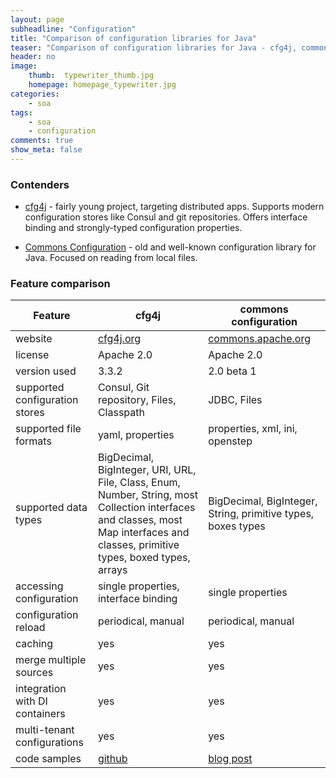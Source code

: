 ```yaml
---
layout: page
subheadline: "Configuration"
title: "Comparison of configuration libraries for Java"
teaser: "Comparison of configuration libraries for Java - cfg4j, commons configuration and others."
header: no
image:
    thumb:  typewriter_thumb.jpg
    homepage: homepage_typewriter.jpg
categories:
    - soa
tags:
    - soa
    - configuration
comments: true
show_meta: false
---
```


### Contenders
* [cfg4j](http://www.cfg4j.org) - fairly young project, targeting distributed apps. Supports modern configuration stores like Consul
and git repositories. Offers interface binding and strongly-typed configuration properties.

* [Commons Configuration](https://commons.apache.org/proper/commons-configuration/) - old and well-known configuration library for Java.
Focused on reading from local files.

### Feature comparison

| Feature | cfg4j | commons configuration |
| --- | --- | --- |
| website | [cfg4j.org](http://www.cfg4j.org) | [commons.apache.org](https://commons.apache.org/proper/commons-configuration/) |
| license | Apache 2.0 | Apache 2.0 |
| version used | 3.3.2 | 2.0 beta 1 | 
| supported configuration stores | Consul, Git repository, Files, Classpath | JDBC, Files |
| supported file formats | yaml, properties  | properties, xml, ini, openstep |
| supported data types | BigDecimal, BigInteger, URI, URL, File, Class, Enum, Number, String, most Collection interfaces and classes, most Map interfaces and classes, primitive types, boxed types, arrays | BigDecimal, BigInteger, String, primitive types, boxes types |
| accessing configuration | single properties, interface binding | single properties |
| configuration reload | periodical, manual | periodical, manual |
| caching | yes | yes |
| merge multiple sources | yes | yes |
| integration with DI containers | yes | yes |
| multi-tenant configurations | yes | yes |
| code samples | [github](https://github.com/cfg4j/cfg4j-sample-apps) | [blog post](http://www.code-thrill.com/2012/05/configuration-that-rocks-with-apache.html) |